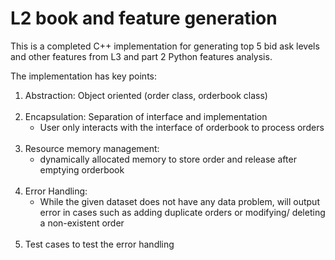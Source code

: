 # L2 book and feature generation

This is a completed C++
implementation for generating top 5 bid ask levels and other features from L3 and part 2 Python features analysis.

The implementation has key points:
1. Abstraction: Object oriented (order class, orderbook class)
<br/><br/>
2. Encapsulation: Separation of interface and implementation
    - User only interacts with the interface of orderbook to process orders
<br/><br/>
3. Resource memory management: 
    - dynamically allocated memory to store order and release after emptying orderbook
<br/><br/>
4. Error Handling:
    - While the given dataset does not have any data problem, will output error in cases such as adding duplicate orders or modifying/ deleting a non-existent order
<br/><br/>
5. Test cases to test the error handling
